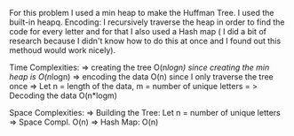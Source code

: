 For this problem I used a min heap to make the Huffman Tree. I used the built-in heapq.
Encoding: I recursively traverse the heap in order to find the code for every letter and for that I also used a Hash map ( I did a bit of research because I didn't know how to do this at once and I found out this methoud would work nicely).

Time Complexities:
    => creating the tree O(n*logn) since creating the min heap is O(n*logn)
    => encoding the data O(n) since I only traverse the tree once
    => Let n = length of the data, m = number of unique letters = > Decoding the data O(n*logm)

Space Complexities:
    => Building the Tree: Let n = number of unique letters => Space Compl. O(n)
    => Hash Map: O(n)	


